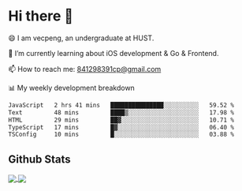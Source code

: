 
# Hi there 👋
😄 I am vecpeng, an undergraduate at HUST.

🌱 I’m currently learning about iOS development & Go & Frontend.

📫 How to reach me: 841298391cp@gmail.com

📊 My weekly development breakdown
<!--START_SECTION:waka-->

```txt
JavaScript   2 hrs 41 mins   ███████████████░░░░░░░░░░   59.52 %
Text         48 mins         ████▒░░░░░░░░░░░░░░░░░░░░   17.98 %
HTML         29 mins         ██▓░░░░░░░░░░░░░░░░░░░░░░   10.71 %
TypeScript   17 mins         █▓░░░░░░░░░░░░░░░░░░░░░░░   06.40 %
TSConfig     10 mins         █░░░░░░░░░░░░░░░░░░░░░░░░   03.88 %
```

<!--END_SECTION:waka-->

## Github Stats
<a href="https://github.com/anuraghazra/github-readme-stats">
  <img align="center" src="https://github-readme-stats.vercel.app/api?username=vecpeng&count_private=true&hide=stars" />
</a>
<a href="https://github.com/anuraghazra/convoychat">
  <img align="center" src="https://github-readme-stats.vercel.app/api/top-langs/?username=vecpeng&layout=compact" />
</a>
